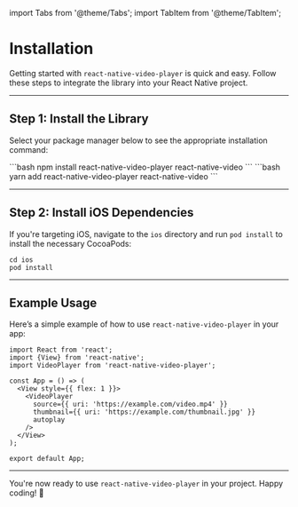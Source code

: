 import Tabs from '@theme/Tabs';
import TabItem from '@theme/TabItem';

# Installation

Getting started with `react-native-video-player` is quick and easy. Follow these steps to integrate the library into your React Native project.

---

## Step 1: Install the Library

Select your package manager below to see the appropriate installation command:

<Tabs groupId="package-managers">
  <TabItem value="npm" label="NPM">
  ```bash
  npm install react-native-video-player react-native-video
  ```
  </TabItem>
  <TabItem value="yarn" label="YARN" default>
  ```bash
  yarn add react-native-video-player react-native-video
  ```
  </TabItem>
</Tabs>

---

## Step 2: Install iOS Dependencies

If you're targeting iOS, navigate to the `ios` directory and run `pod install` to install the necessary CocoaPods:

```
cd ios
pod install
```

---

## Example Usage

Here’s a simple example of how to use `react-native-video-player` in your app:

```tsx
import React from 'react';
import {View} from 'react-native';
import VideoPlayer from 'react-native-video-player';

const App = () => (
  <View style={{ flex: 1 }}>
    <VideoPlayer
      source={{ uri: 'https://example.com/video.mp4' }}
      thumbnail={{ uri: 'https://example.com/thumbnail.jpg' }}
      autoplay
    />
  </View>
);

export default App;
```

---

You're now ready to use `react-native-video-player` in your project. Happy coding! 🚀

